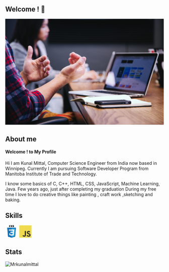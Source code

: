 ## Welcome ! 👋

![Evolving tech](./assests/img/headway-5QgIuuBxKwM-unsplash.jpg " Evolving Tech")

## About me
#### Welcome ! to My Profile

Hi I am Kunal Mittal, Computer Science Engineer from India now based in Winnipeg. Currently I am pursuing Software Developer Program from Manitoba Institute of Trade and Technology. 

I know some basics of  C, C++, HTML, CSS, JavaScript, Machine Learning, Java. Few years ago, just after completing my graduation During my free time I love to do creative things like painting , craft work ,sketching and baking.

## Skills


<img src="https://raw.githubusercontent.com/devicons/devicon/master/icons/css3/css3-original-wordmark.svg" alt="css3" width="40" height="40" />
<img src="https://raw.githubusercontent.com/devicons/devicon/master/icons/javascript/javascript-original.svg" alt="javascript" width="40" height="40" />

## Stats
<img src="https://github-readme-stats.vercel.app/api?username=MrKunalmittal&show_icons=true&count_private=true" alt="Mrkunalmittal" />

